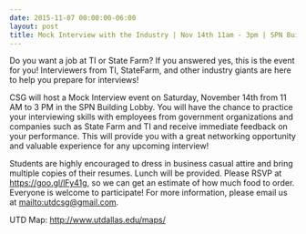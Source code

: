 ```yaml
---
date: 2015-11-07 00:00:00-06:00
layout: post
title: Mock Interview with the Industry | Nov 14th 11am - 3pm | SPN Building
---
```


Do you want a job at TI or State Farm? If you answered yes, this is the event for you! Interviewers from TI, StateFarm, and other industry giants are here to help you prepare for interviews!

CSG will host a Mock Interview event on Saturday, November 14th from 11 AM to 3 PM in the SPN Building Lobby. You will have the chance to practice your interviewing skills with employees from government organizations and companies such as State Farm and TI and receive immediate feedback on your performance. This will provide you with a great networking opportunity and valuable experience for any upcoming interview!

Students are highly encouraged to dress in business casual attire and bring multiple copies of their resumes. Lunch will be provided. Please RSVP at <https://goo.gl/lFy41g>, so we can get an estimate of how much food to order. Everyone is welcome to participate! For more information, please email us at <mailto:utdcsg@gmail.com>.

UTD Map: <http://www.utdallas.edu/maps/>
